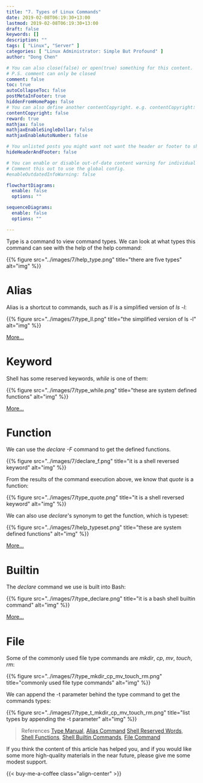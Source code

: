 ```yaml
---
title: "7. Types of Linux Commands"
date: 2019-02-08T06:19:30+13:00
lastmod: 2019-02-08T06:19:30+13:00
draft: false
keywords: []
description: ""
tags: [ "Linux", "Server" ]
categories: [ "Linux Administrator: Simple But Profound" ]
author: "Dong Chen"

# You can also close(false) or open(true) something for this content.
# P.S. comment can only be closed
comment: false
toc: true
autoCollapseToc: false
postMetaInFooter: true
hiddenFromHomePage: false
# You can also define another contentCopyright. e.g. contentCopyright: "This is another copyright."
contentCopyright: false
reward: true
mathjax: false
mathjaxEnableSingleDollar: false
mathjaxEnableAutoNumber: false

# You unlisted posts you might want not want the header or footer to show
hideHeaderAndFooter: false

# You can enable or disable out-of-date content warning for individual post.
# Comment this out to use the global config.
#enableOutdatedInfoWarning: false

flowchartDiagrams:
  enable: false
  options: ""

sequenceDiagrams: 
  enable: false
  options: ""

---
```


<!--more-->

Type is a command to view command types. We can look at what types this command can see with the help of the help command:

{{% figure src="../images/7/help_type.png" title="there are five types" alt="img" %}}

# Alias

Alias is a shortcut to commands, such as *ll* is a simplified version of *ls -l*:

{{% figure src="../images/7/type_ll.png" title="the simplified version of ls -l" alt="img" %}}

[More...](https://en.wikipedia.org/wiki/Alias_(command))

# Keyword

Shell has some reserved keywords, *while* is one of them:

{{% figure src="../images/7/type_while.png" title="these are system defined functions" alt="img" %}}

[More...](https://www.gnu.org/software/bash/manual/html_node/Reserved-Word-Index.html)

# Function

We can use the *declare -F* command to get the defined functions.

{{% figure src="../images/7/declare_f.png" title="it is a shell reversed keyword" alt="img" %}}

From the results of the command execution above, we know that *quote* is a function:

{{% figure src="../images/7/type_quote.png" title="it is a shell reversed keyword" alt="img" %}}

We can also use *declare*'s synonym to get the function, which is typeset:

{{% figure src="../images/7/help_typeset.png" title="these are system defined functions" alt="img" %}}

[More...](https://www.gnu.org/software/bash/manual/html_node/Shell-Functions.html)

# Builtin

The *declare* command we use is built into Bash:

{{% figure src="../images/7/type_declare.png" title="it is a bash shell builtin command" alt="img" %}}

[More...](https://www.gnu.org/software/bash/manual/html_node/Builtin-Index.html#Builtin-Index)

# File

Some of the commonly used file type commands are *mkdir*, *cp*, *mv*, *touch*, *rm*:

{{% figure src="../images/7/type_mkdir_cp_mv_touch_rm.png" title="commonly used file type commands" alt="img" %}}

We can append the -t parameter behind the type command to get the commands types:

{{% figure src="../images/7/type_t_mkdir_cp_mv_touch_rm.png" title="list types by appending the -t parameter" alt="img" %}}

> References
> [Type Manual](https://ss64.com/bash/type.html),
> [Alias Command](https://en.wikipedia.org/wiki/Alias_(command))
> [Shell Reserved Words](https://www.gnu.org/software/bash/manual/html_node/Reserved-Word-Index.html),
> [Shell Functions](https://www.gnu.org/software/bash/manual/html_node/Shell-Functions.html),
> [Shell Builtin Commands](https://www.gnu.org/software/bash/manual/html_node/Builtin-Index.html#Builtin-Index),
> [File Command](https://en.wikipedia.org/wiki/File_(command))

If you think the content of this article has helped you, and if you would like some more high-quality materials in the near future, please give me some modest support.

<!-- Buy Me a Coffee Button -->
{{< buy-me-a-coffee class="align-center" >}}
